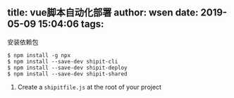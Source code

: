 title: vue脚本自动化部署
author: wsen
date: 2019-05-09 15:04:06
tags:
---
安装依赖包
```
$ npm install -g npx
$ npm install --save-dev shipit-cli
$ npm install --save-dev shipit-deploy
$ npm install --save-dev shipit-shared
```

1. Create a `shipitfile.js` at the root of your project
```

```
